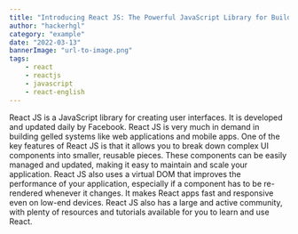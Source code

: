 ```yaml
---
title: "Introducing React JS: The Powerful JavaScript Library for Building User Interfaces"
author: "hackerhgl"
category: "example"
date: "2022-03-13"
bannerImage: "url-to-image.png"
tags:
    - react
    - reactjs
    - javascript
    - react-english
---
```

React JS is a JavaScript library for creating user interfaces. It is developed and updated daily by Facebook. React JS is very much in demand in building gelled systems like web applications and mobile apps. One of the key features of React JS is that it allows you to break down complex UI components into smaller, reusable pieces. These components can be easily managed and updated, making it easy to maintain and scale your application. React JS also uses a virtual DOM that improves the performance of your application, especially if a component has to be re-rendered whenever it changes. It makes React apps fast and responsive even on low-end devices. React JS also has a large and active community, with plenty of resources and tutorials available for you to learn and use React.